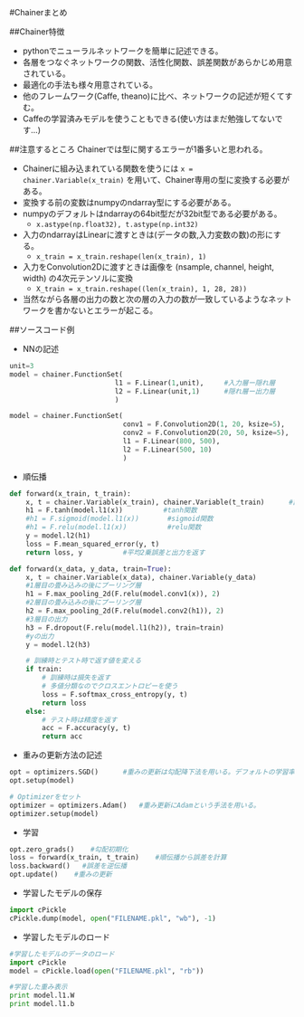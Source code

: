 #Chainerまとめ

##Chainer特徴
* pythonでニューラルネットワークを簡単に記述できる。
* 各層をつなぐネットワークの関数、活性化関数、誤差関数があらかじめ用意されている。
* 最適化の手法も様々用意されている。
* 他のフレームワーク(Caffe, theano)に比べ、ネットワークの記述が短くてすむ。
* Caffeの学習済みモデルを使うこともできる(使い方はまだ勉強してないです…)

##注意するところ
Chainerでは型に関するエラーが1番多いと思われる。
* Chainerに組み込まれている関数を使うには `x = chainer.Variable(x_train)` を用いて、Chainer専用の型に変換する必要がある。
* 変換する前の変数はnumpyのndarray型にする必要がある。
* numpyのデフォルトはndarrayの64bit型だが32bit型である必要がある。
  * `x.astype(np.float32), t.astype(np.int32)` 
* 入力のndarrayはLinearに渡すときは(データの数,入力変数の数)の形にする。
  * `x_train = x_train.reshape(len(x_train), 1)`
* 入力をConvolution2Dに渡すときは画像を (nsample, channel, height, width) の4次元テンソルに変換
  * `X_train = x_train.reshape((len(x_train), 1, 28, 28))`
* 当然ながら各層の出力の数と次の層の入力の数が一致しているようなネットワークを書かないとエラーが起こる。

##ソースコード例
* NNの記述

```py
unit=3
model = chainer.FunctionSet(
                          l1 = F.Linear(1,unit),     #入力層ー隠れ層
                          l2 = F.Linear(unit,1)      #隠れ層ー出力層
                          )
```

```py
model = chainer.FunctionSet(
                            conv1 = F.Convolution2D(1, 20, ksize=5),
                            conv2 = F.Convolution2D(20, 50, ksize=5),
                            l1 = F.Linear(800, 500),
                            l2 = F.Linear(500, 10)
                            )
```

* 順伝播
```py
def forward(x_train, t_train):
    x, t = chainer.Variable(x_train), chainer.Variable(t_train)      #訓練データをchainerで使える型に変換
    h1 = F.tanh(model.l1(x))          #tanh関数
    #h1 = F.sigmoid(model.l1(x))       #sigmoid関数
    #h1 = F.relu(model.l1(x))          #relu関数
    y = model.l2(h1)
    loss = F.mean_squared_error(y, t)
    return loss, y          #平均2乗誤差と出力を返す
```

```py
def forward(x_data, y_data, train=True):
    x, t = chainer.Variable(x_data), chainer.Variable(y_data)
    #1層目の畳み込みの後にプーリング層
    h1 = F.max_pooling_2d(F.relu(model.conv1(x)), 2)
    #2層目の畳み込みの後にプーリング層
    h2 = F.max_pooling_2d(F.relu(model.conv2(h1)), 2)
    #3層目の出力
    h3 = F.dropout(F.relu(model.l1(h2)), train=train)
    #yの出力
    y = model.l2(h3)

    # 訓練時とテスト時で返す値を変える
    if train:
        # 訓練時は損失を返す
        # 多値分類なのでクロスエントロピーを使う
        loss = F.softmax_cross_entropy(y, t)
        return loss
    else:
        # テスト時は精度を返す
        acc = F.accuracy(y, t)
        return acc
```

* 重みの更新方法の記述
```py
opt = optimizers.SGD()      #重みの更新は勾配降下法を用いる。デフォルトの学習率はlr=0.01
opt.setup(model)
```

```py
# Optimizerをセット
optimizer = optimizers.Adam()   #重み更新にAdamという手法を用いる。
optimizer.setup(model)
```

* 学習

```py
opt.zero_grads()    #勾配初期化
loss = forward(x_train, t_train)    #順伝播から誤差を計算
loss.backward()   #誤差を逆伝播
opt.update()    #重みの更新
```

* 学習したモデルの保存
```py
import cPickle
cPickle.dump(model, open("FILENAME.pkl", "wb"), -1)
```

* 学習したモデルのロード
```py
#学習したモデルのデータのロード
import cPickle
model = cPickle.load(open("FILENAME.pkl", "rb"))

#学習した重み表示
print model.l1.W
print model.l1.b
```
